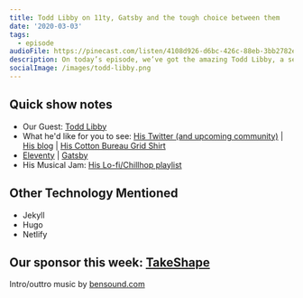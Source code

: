 ```yaml
---
title: Todd Libby on 11ty, Gatsby and the tough choice between them
date: '2020-03-03'
tags:
  - episode
audioFile: https://pinecast.com/listen/4108d926-d6bc-426c-88eb-3bb2782e5515.mp3
description: On today’s episode, we’ve got the amazing Todd Libby, a senior front-end developer and tech support lead.
socialImage: /images/todd-libby.png
---
```


## Quick show notes

* Our Guest: [Todd Libby](https://toddl.dev/)
* What he'd like for you to see: [His Twitter (and upcoming community)](https://twitter.com/toddlibby) | [His blog](https://toddl.dev/blog/) | [His Cotton Bureau Grid Shirt](https://cottonbureau.com/products/hello-subgrid#/2934834/)
* [Eleventy](11ty.dev) | [Gatsby](https://gatsbyjs.com)
* His Musical Jam: [His Lo-fi/Chillhop playlist](https://tidal.com/browse/playlist/2b2cb045-0b11-4340-b625-b3dcd209193c)

## Other Technology Mentioned
* Jekyll
* Hugo
* Netlify

## Our sponsor this week: [TakeShape](https://takeshape.io/thatsmyjamstack)


Intro/outtro music by [bensound.com](https://bensound.com)